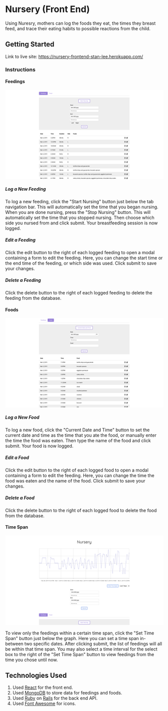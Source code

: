 # Nursery (Front End)

Using Nuresry, mothers can log the foods they eat, the times they breast feed, and trace their eating habits to possible reactions from the child.

## Getting Started

Link to live site: https://nursery-frontend-stan-lee.herokuapp.com/

### Instructions

#### Feedings

<kbd>
<img src="public/images/screenshots/feedings.png" width="600" />
</kbd>

##### Log a New Feeding

To log a new feeding, click the "Start Nursing" button just below the tab navigation bar. This will automatically set the time that you began nursing. When you are done nursing, press the "Stop Nursing" button. This will automatically set the time that you stopped nursing. Then choose which side you nursed from and click submit. Your breastfeeding session is now logged.

##### Edit a Feeding

Click the edit button to the right of each logged feeding to open a modal containing a form to edit the feeding. Here, you can change the start time or the end time of the feeding, or which side was used. Click submit to save your changes.

##### Delete a Feeding

Click the delete button to the right of each logged feeding to delete the feeding from the database.

#### Foods
<kbd>
<img src="public/images/screenshots/foods.png" width="600" />
</kbd>

##### Log a New Food

To log a new food, click the "Current Date and Time" button to set the current date and time as the time that you ate the food, or manually enter the time the food was eaten. Then type the name of the food and click submit. Your food is now logged.

##### Edit a Food

Click the edit button to the right of each logged food to open a modal containing a form to edit the feeding. Here, you can change the time the food was eaten and the name of the food. Click submit to save your changes.

##### Delete a Food

Click the delete button to the right of each logged food to delete the food from the database.

#### Time Span

<kbd>
<img src="public/images/screenshots/timespan.png" width="600" />
</kbd>

To view only the feedings within a certain time span, click the "Set Time Span" button just below the graph. Here you can set a time span in-between two specific dates. After clicking submit, the list of feedings will all be within that time span. You may also select a time interval for the select box to the right of the "Set Time Span" button to view feedings from the time you chose until now.

## Technologies Used

  1. Used [React](https://reactjs.org/) for the front end.
  2. Used [MongoDB](https://www.postgresql.org) to store data for feedings and foods.
  3. Used [Ruby](https://www.ruby-lang.org/en/) on [Rails](https://rubyonrails.org/) for the back end API.
  4. Used [Font Awesome](https://fontawesome.com/) for icons.
